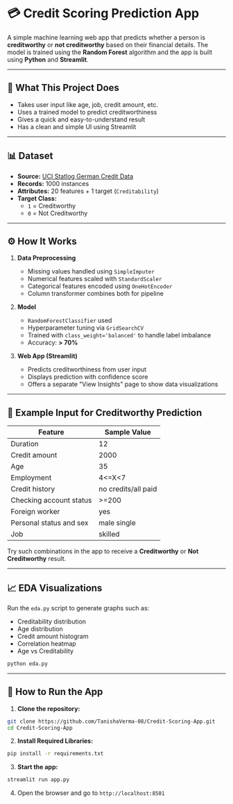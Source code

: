 # 💳 Credit Scoring Prediction App

A simple machine learning web app that predicts whether a person is **creditworthy** or **not creditworthy** based on their financial details. The model is trained using the **Random Forest** algorithm and the app is built using **Python** and **Streamlit**.

---

## 📌 What This Project Does

- Takes user input like age, job, credit amount, etc.
- Uses a trained model to predict creditworthiness
- Gives a quick and easy-to-understand result
- Has a clean and simple UI using Streamlit

---

## 📊 Dataset

- **Source:** [UCI Statlog German Credit Data](https://archive.ics.uci.edu/dataset/144/statlog+german+credit+data)
- **Records:** 1000 instances
- **Attributes:** 20 features + 1 target (`Creditability`)
- **Target Class:**
  - `1` = Creditworthy
  - `0` = Not Creditworthy

---

## ⚙️ How It Works

1. **Data Preprocessing**
   - Missing values handled using `SimpleImputer`
   - Numerical features scaled with `StandardScaler`
   - Categorical features encoded using `OneHotEncoder`
   - Column transformer combines both for pipeline

2. **Model**
   - `RandomForestClassifier` used
   - Hyperparameter tuning via `GridSearchCV`
   - Trained with `class_weight='balanced'` to handle label imbalance
   - Accuracy: **> 70%**

3. **Web App (Streamlit)**
   - Predicts creditworthiness from user input
   - Displays prediction with confidence score
   - Offers a separate "View Insights" page to show data visualizations

---

## 🧪 Example Input for Creditworthy Prediction

| Feature                   | Sample Value         |
|---------------------------|----------------------|
| Duration                  | 12                   |
| Credit amount             | 2000                 |
| Age                       | 35                   |
| Employment                | 4<=X<7               |
| Credit history            | no credits/all paid  |
| Checking account status   | >=200                |
| Foreign worker            | yes                  |
| Personal status and sex   | male single          |
| Job                       | skilled              |

Try such combinations in the app to receive a **Creditworthy** or **Not Creditworthy** result.

---

## 📈 EDA Visualizations

Run the `eda.py` script to generate graphs such as:

- Creditability distribution
- Age distribution
- Credit amount histogram
- Correlation heatmap
- Age vs Creditability

```bash
python eda.py
```

---

## 🚀 How to Run the App

1. **Clone the repository:**

```bash
git clone https://github.com/TanishaVerma-08/Credit-Scoring-App.git
cd Credit-Scoring-App
```
2. **Install Required Libraries:**
```bash
pip install -r requirements.txt
```
3. **Start the app:**
```bash
streamlit run app.py
```
4. Open the browser and go to `http://localhost:8501`
